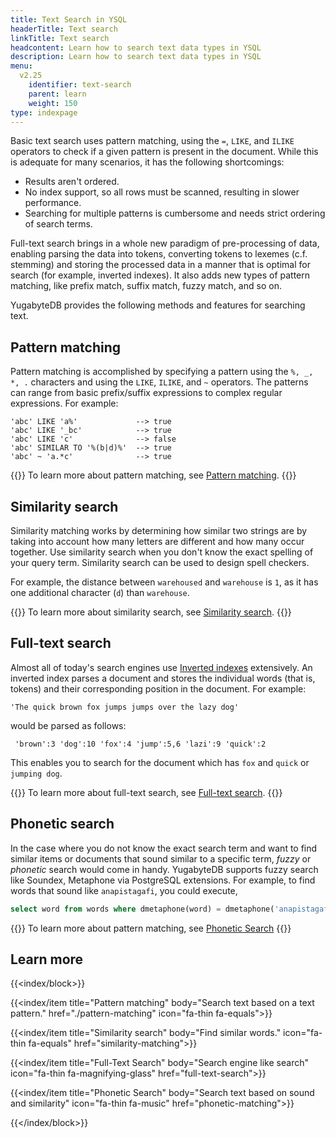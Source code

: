 ```yaml
---
title: Text Search in YSQL
headerTitle: Text search
linkTitle: Text search
headcontent: Learn how to search text data types in YSQL
description: Learn how to search text data types in YSQL
menu:
  v2.25
    identifier: text-search
    parent: learn
    weight: 150
type: indexpage
---
```


Basic text search uses pattern matching, using the `=`, `LIKE`, and `ILIKE` operators to check if a given pattern is present in the document. While this is adequate for many scenarios, it has the following shortcomings:

- Results aren't ordered.
- No index support, so all rows must be scanned, resulting in slower performance.
- Searching for multiple patterns is cumbersome and needs strict ordering of search terms.

Full-text search brings in a whole new paradigm of pre-processing of data, enabling parsing the data into tokens, converting tokens to lexemes (c.f. stemming) and storing the processed data in a manner that is optimal for search (for example, inverted indexes). It also adds new types of pattern matching, like prefix match, suffix match, fuzzy match, and so on.

YugabyteDB provides the following methods and features for searching text.

## Pattern matching

Pattern matching is accomplished by specifying a pattern using the `%, _, *, .` characters and using the `LIKE`, `ILIKE`, and `~` operators. The patterns can range from basic prefix/suffix expressions to complex regular expressions. For example:

```sql{.nocopy}
'abc' LIKE 'a%'             --> true
'abc' LIKE '_bc'            --> true
'abc' LIKE 'c'              --> false
'abc' SIMILAR TO '%(b|d)%'  --> true
'abc' ~ 'a.*c'              --> true
```

{{<lead link="./pattern-matching">}}
To learn more about pattern matching, see [Pattern matching](./pattern-matching).
{{</lead>}}

## Similarity search

Similarity matching works by determining how similar two strings are by taking into account how many letters are different and how many occur together. Use similarity search when you don't know the exact spelling of your query term. Similarity search can be used to design spell checkers.

For example, the distance between `warehoused` and `warehouse` is `1`, as it has one additional character (`d`) than `warehouse`.

{{<lead link="./similarity-matching">}}
To learn more about similarity search, see [Similarity search](./similarity-matching).
{{</lead>}}

## Full-text search

Almost all of today's search engines use [Inverted indexes](https://en.wikipedia.org/wiki/Inverted_index) extensively. An inverted index parses a document and stores the individual words (that is, tokens) and their corresponding position in the document. For example:

```sql{.nocopy}
'The quick brown fox jumps jumps over the lazy dog'
```

would be parsed as follows:

```sql{.nocopy}
 'brown':3 'dog':10 'fox':4 'jump':5,6 'lazi':9 'quick':2
```

This enables you to search for the document which has `fox` and `quick` or `jumping dog`.

{{<lead link="./full-text-search">}}
To learn more about full-text search, see [Full-text search](./full-text-search).
{{</lead>}}

## Phonetic search

In the case where you do not know the exact search term and want to find similar items or documents that sound similar to a specific term, _fuzzy_ or _phonetic_ search would come in handy. YugabyteDB supports fuzzy search like Soundex, Metaphone via PostgreSQL extensions. For example, to find words that sound like `anapistagafi`, you could execute,

```sql
select word from words where dmetaphone(word) = dmetaphone('anapistagafi') limit 5;
```

{{<lead link="./phonetic-matching">}}
To learn more about pattern matching, see [Phonetic Search](./phonetic-matching)
{{</lead>}}

## Learn more

{{<index/block>}}

{{<index/item
    title="Pattern matching"
    body="Search text based on a text pattern."
    href="./pattern-matching"
    icon="fa-thin fa-equals">}}

{{<index/item
    title="Similarity search"
    body="Find similar words."
    icon="fa-thin fa-equals"
    href="similarity-matching">}}

{{<index/item
    title="Full-Text Search"
    body="Search engine like search"
    icon="fa-thin fa-magnifying-glass"
    href="full-text-search">}}

{{<index/item
    title="Phonetic Search"
    body="Search text based on sound and similarity"
    icon="fa-thin fa-music"
    href="phonetic-matching">}}

{{</index/block>}}
